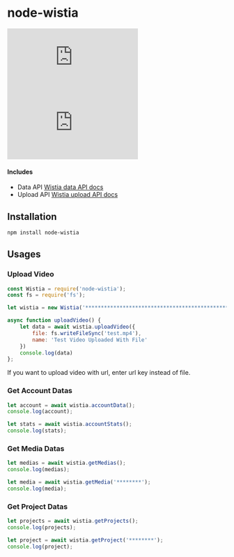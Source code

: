 # node-wistia

[![downloadsBadge](https://img.shields.io/npm/dt/wistia.js?style=for-the-badge)](https://npmjs.com/wistia.js)
[![versionBadge](https://img.shields.io/npm/v/wistia.js?style=for-the-badge)](https://npmjs.com/wistia.js)

#### Includes

- Data API [Wistia data API docs](https://wistia.com/doc/data-api)
- Upload API [Wistia upload API docs](https://wistia.com/doc/upload-api)

## Installation

```bash
npm install node-wistia
```

## Usages

### Upload Video

```js
const Wistia = require('node-wistia');
const fs = require('fs');

let wistia = new Wistia('****************************************************************');

async function uploadVideo() {
    let data = await wistia.uploadVideo({
        file: fs.writeFileSync('test.mp4'),
        name: 'Test Video Uploaded With File'
    })
    console.log(data)
};
```

If you want to upload video with url, enter url key instead of file.

### Get Account Datas

```js
let account = await wistia.accountData();
console.log(account);

let stats = await wistia.accountStats();
console.log(stats);
```

### Get Media Datas

```js
let medias = await wistia.getMedias();
console.log(medias);

let media = await wistia.getMedia('********');
console.log(media); 
```

### Get Project Datas

```js
let projects = await wistia.getProjects();
console.log(projects);

let project = await wistia.getProject('********');
console.log(project);
```